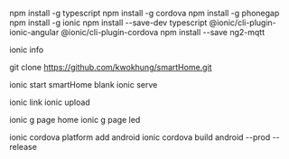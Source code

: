 npm install -g typescript
npm install -g cordova
npm install -g phonegap
npm install -g ionic
npm install --save-dev typescript @ionic/cli-plugin-ionic-angular @ionic/cli-plugin-cordova
npm install --save ng2-mqtt

ionic info

git clone https://github.com/kwokhung/smartHome.git

ionic start smartHome blank
ionic serve

ionic link
ionic upload

ionic g page home
ionic g page led

ionic cordova platform add android
ionic cordova build android --prod --release